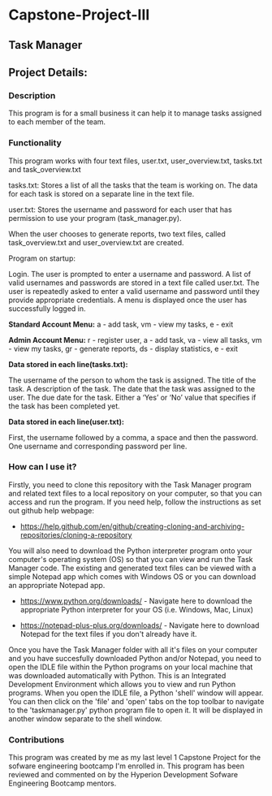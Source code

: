 # Capstone-Project-III

## Task Manager

## Project Details:

### Description

This program is for a small business it can help it to manage tasks assigned to each member of the team.

### Functionality

This program works with four text files, user.txt, user_overview.txt, tasks.txt and task_overview.txt 

tasks.txt:
Stores a list of all the tasks that the team is working on.
The data for each task is stored on a separate line in the text file.

user.txt:
Stores the username and password for each user that has
permission to use your program (task_manager.py).

When the user chooses to generate reports, two text files, called
task_overview.txt and user_overview.txt are created.

Program on startup:

Login. The user is prompted to enter a username and
password. A list of valid usernames and passwords are stored in a
text file called user.txt. 
The user is repeatedly asked to enter a valid username and password until they provide
appropriate credentials.
A menu is displayed once the user has successfully logged in.

**Standard Account Menu:**
a - add task, 
vm - view my tasks, 
e - exit

**Admin Account Menu:**
r - register user, 
a - add task, 
va - view all tasks, 
vm - view my tasks, 
gr - generate reports, 
ds - display statistics, 
e - exit

**Data stored in each line(tasks.txt):**

The username of the person to whom the task is assigned.
The title of the task.
A description of the task.
The date that the task was assigned to the user.
The due date for the task.
Either a ‘Yes’ or ‘No’ value that specifies if the task has been
completed yet.

**Data stored in each line(user.txt):**

First, the username followed by a comma, a space and then
the password.
One username and corresponding password per line.

### How can I use it?

Firstly, you need to clone this repository with the Task Manager program and related text files 
to a local repository on your computer, so that you can access and run the program. If you need 
help, follow the instructions as set out github help webpage:

* https://help.github.com/en/github/creating-cloning-and-archiving-repositories/cloning-a-repository

You will also need to download the Python interpreter program onto your computer's operating system (OS) 
so that you can view and run the Task Manager code. The existing and generated text files can be viewed 
with a simple Notepad app which comes with Windows OS or you can download an appropriate Notepad app.

* https://www.python.org/downloads/ - Navigate here to download the appropriate Python interpreter for your OS (i.e. Windows, Mac, Linux)

* https://notepad-plus-plus.org/downloads/ - Navigate here to download Notepad for the text files if you don't already have it.

Once you have the Task Manager folder with all it's files on your computer and you have succesfully downloaded Python and/or 
Notepad, you need to open the IDLE file within the Python programs on your local machine that was downloaded automatically 
with Python. This is an Integrated Development Environment which allows you to view and run Python programs. When 
you open the IDLE file, a Python 'shell' window will appear. You can then click on the 'file' and 'open' tabs on 
the top toolbar to navigate to the 'taskmanager.py' python program file to open it. It will be displayed in another 
window separate to the shell window.

### Contributions

This program was created by me as my last level 1 Capstone Project for the sofware engineering bootcamp I'm enrolled in. 
This program has been reviewed and commented on by the Hyperion Development Sofware Engineering Bootcamp mentors.
